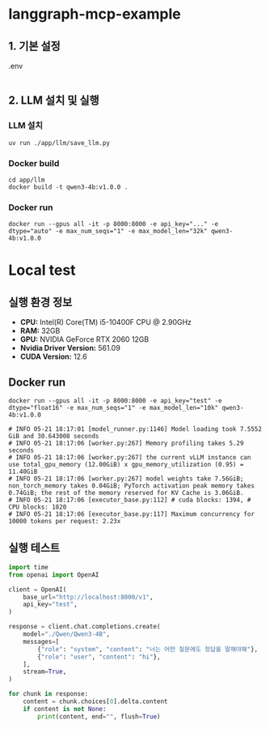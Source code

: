 # langgraph-mcp-example

## 1. 기본 설정
.env
```text

``` 

## 2. LLM 설치 및 실행

### LLM 설치
```shell
uv run ./app/llm/save_llm.py
```

### Docker build
```shell
cd app/llm
docker build -t qwen3-4b:v1.0.0 .
```

### Docker run
```shell
docker run --gpus all -it -p 8000:8000 -e api_key="..." -e dtype="auto" -e max_num_seqs="1" -e max_model_len="32k" qwen3-4b:v1.0.0
```


# Local test

## 실행 환경 정보
- **CPU:** Intel(R) Core(TM) i5-10400F CPU @ 2.90GHz
- **RAM:** 32GB
- **GPU:** NVIDIA GeForce RTX 2060 12GB
- **Nvidia Driver Version:** 561.09
- **CUDA Version:** 12.6

## Docker run
```shell
docker run --gpus all -it -p 8000:8000 -e api_key="test" -e dtype="float16" -e max_num_seqs="1" -e max_model_len="10k" qwen3-4b:v1.0.0
```
```shell
# INFO 05-21 18:17:01 [model_runner.py:1146] Model loading took 7.5552 GiB and 30.643008 seconds
# INFO 05-21 18:17:06 [worker.py:267] Memory profiling takes 5.29 seconds
# INFO 05-21 18:17:06 [worker.py:267] the current vLLM instance can use total_gpu_memory (12.00GiB) x gpu_memory_utilization (0.95) = 11.40GiB
# INFO 05-21 18:17:06 [worker.py:267] model weights take 7.56GiB; non_torch_memory takes 0.04GiB; PyTorch activation peak memory takes 0.74GiB; the rest of the memory reserved for KV Cache is 3.06GiB.
# INFO 05-21 18:17:06 [executor_base.py:112] # cuda blocks: 1394, # CPU blocks: 1820
# INFO 05-21 18:17:06 [executor_base.py:117] Maximum concurrency for 10000 tokens per request: 2.23x
```

## 실행 테스트
```python
import time
from openai import OpenAI

client = OpenAI(
    base_url="http://localhost:8000/v1",
    api_key="test",
)

response = client.chat.completions.create(
    model="./Qwen/Qwen3-4B",
    messages=[
        {"role": "system", "content": "너는 어떤 질문에도 정답을 말해야해"},
        {"role": "user", "content": "hi"},
    ],
    stream=True,
)

for chunk in response:
    content = chunk.choices[0].delta.content
    if content is not None:
        print(content, end="", flush=True)
        
```